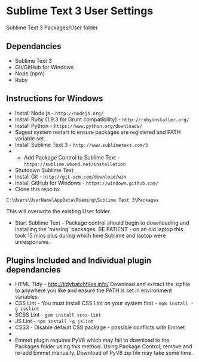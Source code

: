 Sublime Text 3 User Settings
============

Sublime Text 3 Packages/User folder

## Dependancies

- Sublime Text 3 
- Git/GitHub for Windows
- Node (npm)
- Ruby

## Instructions for Windows

- Install Node.js - `http://nodejs.org/`
- Install Ruby (1.9.3 for Grunt compatibility) - `http://rubyinstaller.org/`
- Install Python - `https://www.python.org/downloads/`
- Sugest system restart to ensure packages are registered and PATH variable set.
- Install Sublime Text 3 - `http://www.sublimetext.com/3`
- - Add Package Control to Sublime Text - `https://sublime.wbond.net/installation`
- Shutdown Sublime Text
- Install Git - `http://git-scm.com/download/win`
- Install GitHub for Windows - `https://windows.github.com/`
- Clone this repo to:
 
` C:\Users\UserName\AppData\Roaming\Sublime Text 3\Packages `

This will overwrite the existing User folder.
- Start Sublime Text - Package control should begin to downloading and installing the 'missing' packages. BE PATIENT - on an old laptop this took 15 mins plus during which time Sublime and laptop were unresponsive.

## Plugins Included and Individual plugin dependancies

- HTML Tidy - http://tidybatchfiles.info/
  Download and extract the zipfile to anywhere you like and ensure the PATH is set in environment variables.
- CSS Lint - You must install CSS Lint on your system first - `npm install -g csslint`
- SCSS Lint - `gem install scss-lint`
- JS Lint - `npm install -g jslint`
- CSS3 - Disable default CSS package - possible conflicts with Emmet
- 
- Emmet plugin requires PyV8 which may fail to download to the Packages folder using this method. Using Package Control, remove and re-add Emmet manually. Download of PyV8 zip file may take some time.

